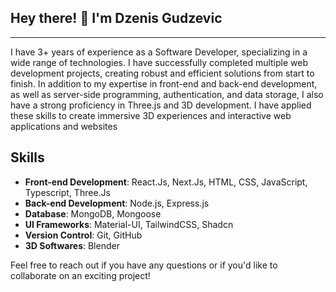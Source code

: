 <h2> Hey there! 👋 I'm Dzenis Gudzevic</h2>
<hr /> 

I have 3+ years of experience as a Software Developer, specializing in a wide range of technologies. I have successfully completed multiple web development projects, creating robust and efficient solutions from start to finish. In addition to my expertise in front-end and back-end development, as well as server-side programming, authentication, and data storage, I also have a strong proficiency in Three.js and 3D development. I have applied these skills to create immersive 3D experiences and interactive web applications and websites

## Skills

- **Front-end Development**: React.Js, Next.Js, HTML, CSS, JavaScript, Typescript, Three.Js
- **Back-end Development**: Node.js, Express.js
- **Database**: MongoDB, Mongoose
- **UI Frameworks**: Material-UI, TailwindCSS, Shadcn
- **Version Control**: Git, GitHub
- **3D Softwares**: Blender


Feel free to reach out if you have any questions or if you'd like to collaborate on an exciting project!

